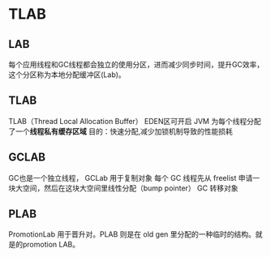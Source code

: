 # TLAB
## LAB
每个应用线程和GC线程都会独立的使用分区，进而减少同步时间，提升GC效率，这个分区称为本地分配缓冲区(Lab)。

## TLAB
TLAB（Thread Local Allocation Buffer）
EDEN区可开启 JVM 为每个线程分配了一个**线程私有缓存区域**
目的：快速分配,减少加锁机制导致的性能损耗


## GCLAB
GC也是一个独立线程， 
GCLab 用于复制对象
每个 GC 线程先从 freelist 申请一块大空间，然后在这块大空间里线性分配（bump pointer）
GC 转移对象

## PLAB
PromotionLab 用于晋升对。PLAB 则是在 old gen 里分配的一种临时的结构。就是的promotion LAB。
